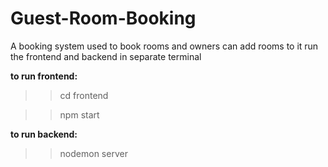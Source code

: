 # Guest-Room-Booking
A booking system used to book rooms and owners can add rooms to it
run the frontend and backend in separate terminal

**to run frontend:**
   >>cd frontend

   >>npm start

**to run backend:**
   >>nodemon server
